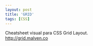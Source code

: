 ```yaml
---
layout: post
title: 'GRID'
tags: [CSS]
---
```


Cheatsheet visual para CSS Grid Layout.<br>
<http://grid.malven.co>
